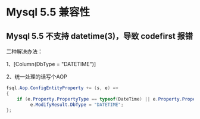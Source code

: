 # Mysql 5.5 兼容性

## Mysql 5.5 不支持 datetime(3)，导致 codefirst 报错

二种解决办法：

1、[Column(DbType = "DATETIME")]

2、统一处理的话写个AOP

```csharp
fsql.Aop.ConfigEntityProperty += (s, e) =>
{
    if (e.Property.PropertyType == typeof(DateTime) || e.Property.PropertyType == typeof(DateTime?))
         e.ModifyResult.DbType = "DATETIME";
};
```
